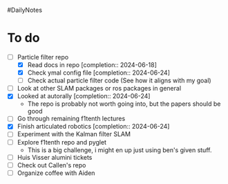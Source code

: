 #DailyNotes
# To do

- [ ] Particle filter repo
	- [x] Read docs in repo  [completion:: 2024-06-18]
	- [x] Check ymal config file  [completion:: 2024-06-24]
	- [ ] Check actual particle filter code (See how it aligns with my goal)
- [ ] Look at other SLAM packages or ros packages in general
- [x] Looked at autorally  [completion:: 2024-06-24]
	- The repo is probably not worth going into, but the papers should be good
- [ ] Go through remaining f1tenth lectures
- [x] Finish articulated robotics  [completion:: 2024-06-24]
- [ ] Experiment with the Kalman filter SLAM
- [ ] Explore f1tenth repo and pyglet
	- This is a big challenge, i might en up just using ben's given stuff.
- [ ] Huis Visser alumini tickets
- [ ] Check out Callen's repo
- [ ] Organize coffee with Aiden